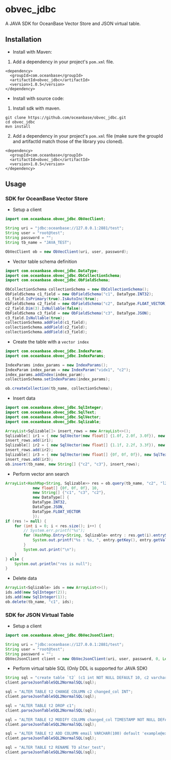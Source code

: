 # obvec_jdbc

A JAVA SDK for OceanBase Vector Store and JSON virtual table.

## Installation

- Install with Maven:

1. Add a dependency in your project's `pom.xml` file.

```
<dependency>
  <groupId>com.oceanbase</groupId>
  <artifactId>obvec_jdbc</artifactId>
  <version>1.0.5</version>
</dependency>
```

- Install with source code:

1. Install sdk with maven.  

```
git clone https://github.com/oceanbase/obvec_jdbc.git
cd obvec_jdbc
mvn install
```

2. Add a dependency in your project's `pom.xml` file (make sure the groupId and artifactId match those of the library you cloned).

```
<dependency>
  <groupId>com.oceanbase</groupId>
  <artifactId>obvec_jdbc</artifactId>
  <version>1.0.5</version>
</dependency>
```

## Usage

### SDK for OceanBase Vector Store

- Setup a client

```java
import com.oceanbase.obvec_jdbc.ObVecClient;

String uri = "jdbc:oceanbase://127.0.0.1:2881/test";
String user = "root@test";
String password = "";
String tb_name = "JAVA_TEST";

ObVecClient ob = new ObVecClient(uri, user, password);
```

- Vector table schema definition

```java
import com.oceanbase.obvec_jdbc.DataType;
import com.oceanbase.obvec_jdbc.ObCollectionSchema;
import com.oceanbase.obvec_jdbc.ObFieldSchema;

ObCollectionSchema collectionSchema = new ObCollectionSchema();
ObFieldSchema c1_field = new ObFieldSchema("c1", DataType.INT32);
c1_field.IsPrimary(true).IsAutoInc(true);
ObFieldSchema c2_field = new ObFieldSchema("c2", DataType.FLOAT_VECTOR);
c2_field.Dim(3).IsNullable(false);
ObFieldSchema c3_field = new ObFieldSchema("c3", DataType.JSON);
c3_field.IsNullable(true);
collectionSchema.addField(c1_field);
collectionSchema.addField(c2_field);
collectionSchema.addField(c3_field);
```

- Create the table with a `vector index`

```java
import com.oceanbase.obvec_jdbc.IndexParam;
import com.oceanbase.obvec_jdbc.IndexParams;

IndexParams index_params = new IndexParams();
IndexParam index_param = new IndexParam("vidx1", "c2");
index_params.addIndex(index_param);
collectionSchema.setIndexParams(index_params);

ob.createCollection(tb_name, collectionSchema);
```

- Insert data

```java
import com.oceanbase.obvec_jdbc.SqlInteger;
import com.oceanbase.obvec_jdbc.SqlText;
import com.oceanbase.obvec_jdbc.SqlVector;
import com.oceanbase.obvec_jdbc.Sqlizable;

ArrayList<Sqlizable[]> insert_rows = new ArrayList<>();
Sqlizable[] ir1 = { new SqlVector(new float[] {1.0f, 2.0f, 3.0f}), new SqlText("{\"doc\": \"oceanbase doc 1\"}") };
insert_rows.add(ir1);
Sqlizable[] ir2 = { new SqlVector(new float[] {1.1f, 2.2f, 3.3f}), new SqlText("{\"doc\": \"oceanbase doc 2\"}") };
insert_rows.add(ir2);
Sqlizable[] ir3 = { new SqlVector(new float[] {0f, 0f, 0f}), new SqlText("{\"doc\": \"oceanbase doc 3\"}") };
insert_rows.add(ir3);
ob.insert(tb_name, new String[] {"c2", "c3"}, insert_rows);
```

- Perform vector ann search

```java
ArrayList<HashMap<String, Sqlizable>> res = ob.query(tb_name, "c2", "l2", 
            new float[] {0f, 0f, 0f}, 10,
            new String[] {"c1", "c3", "c2"},
            new DataType[] {
            DataType.INT32,
            DataType.JSON,
            DataType.FLOAT_VECTOR
            });
if (res != null) {
    for (int i = 0; i < res.size(); i++) {
        // System.err.printf("%s");
        for (HashMap.Entry<String, Sqlizable> entry : res.get(i).entrySet()) {
            System.out.printf("%s : %s, ", entry.getKey(), entry.getValue().toString());
        }
        System.out.print("\n");
    }
} else {
    System.out.println("res is null");
}
```

- Delete data

```java
ArrayList<Sqlizable> ids = new ArrayList<>();
ids.add(new SqlInteger(2));
ids.add(new SqlInteger(1));
ob.delete(tb_name, "c1", ids);
```

### SDK for JSON Virtual Table

- Setup a client

```java
import com.oceanbase.obvec_jdbc.ObVecJsonClient;

String uri = "jdbc:oceanbase://127.0.0.1:2881/test";
String user = "root@test";
String password = "";
ObVecJsonClient client = new ObVecJsonClient(uri, user, password, 0, Level.INFO);
```

- Perform virtual table SQL (Only DDL is supported for JAVA SDK)

```java
String sql = "create table `t2` (c1 int NOT NULL DEFAULT 10, c2 varchar(30) DEFAULT 'ca', c3 varchar not null, c4 decimal(10, 2), c5 timestamp default current_timestamp);";
client.parseJsonTableSQL2NormalSQL(sql);

sql = "ALTER TABLE t2 CHANGE COLUMN c2 changed_col INT";
client.parseJsonTableSQL2NormalSQL(sql);

sql = "ALTER TABLE t2 DROP c1";
client.parseJsonTableSQL2NormalSQL(sql);

sql = "ALTER TABLE t2 MODIFY COLUMN changed_col TIMESTAMP NOT NULL DEFAULT current_timestamp";
client.parseJsonTableSQL2NormalSQL(sql);

sql = "ALTER TABLE t2 ADD COLUMN email VARCHAR(100) default 'example@example.com'";
client.parseJsonTableSQL2NormalSQL(sql);

sql = "ALTER TABLE t2 RENAME TO alter_test";
client.parseJsonTableSQL2NormalSQL(sql);
```
